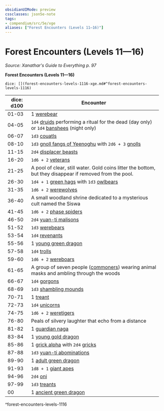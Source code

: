 ```yaml
---
obsidianUIMode: preview
cssclasses: json5e-note
tags:
- compendium/src/5e/xge
aliases: ["Forest Encounters (Levels 11—16)"]
---
```

# Forest Encounters (Levels 11—16)
*Source: Xanathar's Guide to Everything p. 97* 

**Forest Encounters (Levels 11—16)**

`dice: [](forest-encounters-levels-1116-xge.md#^forest-encounters-levels-1116)`

| dice: d100 | Encounter |
|------------|-----------|
| 01-03 | 1 [werebear](/3-Mechanics/CLI/bestiary/humanoid/werebear.md) |
| 04-05 | `1d4` [druids](/3-Mechanics/CLI/bestiary/humanoid/druid.md) performing a ritual for the dead (day only) or `1d4` [banshees](/3-Mechanics/CLI/bestiary/undead/banshee.md) (night only) |
| 06-07 | `1d3` [couatls](/3-Mechanics/CLI/bestiary/celestial/couatl.md) |
| 08-10 | `1d3` [gnoll fangs of Yeenoghu](/3-Mechanics/CLI/bestiary/fiend/gnoll-fang-of-yeenoghu.md) with `2d6 + 3` [gnolls](/3-Mechanics/CLI/bestiary/humanoid/gnoll.md) |
| 11-15 | `2d4` [displacer beasts](/3-Mechanics/CLI/bestiary/monstrosity/displacer-beast.md) |
| 16-20 | `1d6 + 2` [veterans](/3-Mechanics/CLI/bestiary/humanoid/veteran.md) |
| 21-25 | A pool of clear, still water. Gold coins litter the bottom, but they disappear if removed from the pool. |
| 26-30 | `1d4 + 1` [green hags](/3-Mechanics/CLI/bestiary/fey/green-hag.md) with `1d3` [owlbears](/3-Mechanics/CLI/bestiary/monstrosity/owlbear.md) |
| 31-35 | `1d6 + 2` [werewolves](/3-Mechanics/CLI/bestiary/humanoid/werewolf.md) |
| 36-40 | A small woodland shrine dedicated to a mysterious cult named the Siswa |
| 41-45 | `1d6 + 2` [phase spiders](/3-Mechanics/CLI/bestiary/monstrosity/phase-spider.md) |
| 46-50 | `2d4` [yuan-ti malisons](/3-Mechanics/CLI/bestiary/monstrosity/yuan-ti-malison-type-1.md) |
| 51-52 | `1d3` [werebears](/3-Mechanics/CLI/bestiary/humanoid/werebear.md) |
| 53-54 | `1d4` [revenants](/3-Mechanics/CLI/bestiary/undead/revenant.md) |
| 55-56 | 1 [young green dragon](/3-Mechanics/CLI/bestiary/dragon/young-green-dragon.md) |
| 57-58 | `1d4` [trolls](/3-Mechanics/CLI/bestiary/giant/troll.md) |
| 59-60 | `1d6 + 2` [wereboars](/3-Mechanics/CLI/bestiary/humanoid/wereboar.md) |
| 61-65 | A group of seven people ([commoners](/3-Mechanics/CLI/bestiary/humanoid/commoner.md)) wearing animal masks and ambling through the woods |
| 66-67 | `1d4` [gorgons](/3-Mechanics/CLI/bestiary/monstrosity/gorgon.md) |
| 68-69 | `1d3` [shambling mounds](/3-Mechanics/CLI/bestiary/plant/shambling-mound.md) |
| 70-71 | 1 [treant](/3-Mechanics/CLI/bestiary/plant/treant.md) |
| 72-73 | `1d4` [unicorns](/3-Mechanics/CLI/bestiary/celestial/unicorn.md) |
| 74-75 | `1d6 + 2` [weretigers](/3-Mechanics/CLI/bestiary/humanoid/weretiger.md) |
| 76-80 | Peals of silvery laughter that echo from a distance |
| 81-82 | 1 [guardian naga](/3-Mechanics/CLI/bestiary/monstrosity/guardian-naga.md) |
| 83-84 | 1 [young gold dragon](/3-Mechanics/CLI/bestiary/dragon/young-gold-dragon.md) |
| 85-86 | 1 [grick alpha](/3-Mechanics/CLI/bestiary/monstrosity/grick-alpha.md) with `2d4` [gricks](/3-Mechanics/CLI/bestiary/monstrosity/grick.md) |
| 87-88 | `1d3` [yuan-ti abominations](/3-Mechanics/CLI/bestiary/monstrosity/yuan-ti-abomination.md) |
| 89-90 | 1 [adult green dragon](/3-Mechanics/CLI/bestiary/dragon/adult-green-dragon.md) |
| 91-93 | `1d8 + 1` [giant apes](/3-Mechanics/CLI/bestiary/beast/giant-ape.md) |
| 94-96 | `2d4` [oni](/3-Mechanics/CLI/bestiary/giant/oni.md) |
| 97-99 | `1d3` [treants](/3-Mechanics/CLI/bestiary/plant/treant.md) |
| 00 | 1 [ancient green dragon](/3-Mechanics/CLI/bestiary/dragon/ancient-green-dragon.md) |
^forest-encounters-levels-1116